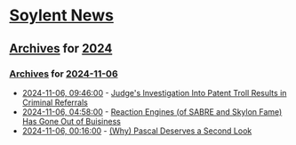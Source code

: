 # [Soylent News](../../../README.md)

## [Archives](../../index.md) for [2024](../index.md)

### [Archives](../../index.md) for [2024-11-06](index.md)

* [2024-11-06, 09:46:00](https://soylentnews.org/article.pl?sid=24/11/05/0337209&from=rss) - [Judge's Investigation Into Patent Troll Results in Criminal Referrals](https://soylentnews.org/article.pl?sid=24/11/05/0337209&from=rss)
* [2024-11-06, 04:58:00](https://soylentnews.org/article.pl?sid=24/11/05/0329246&from=rss) - [Reaction Engines (of SABRE and Skylon Fame) Has Gone Out of Buisiness](https://soylentnews.org/article.pl?sid=24/11/05/0329246&from=rss)
* [2024-11-06, 00:16:00](https://soylentnews.org/article.pl?sid=24/11/05/0327234&from=rss) - [(Why) Pascal Deserves a Second Look](https://soylentnews.org/article.pl?sid=24/11/05/0327234&from=rss)
